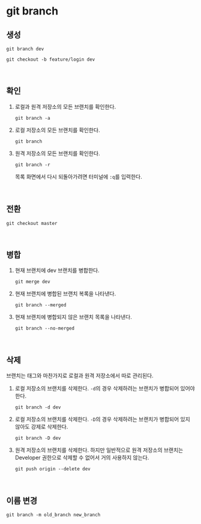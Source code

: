 # git branch

## 생성

```
git branch dev
```

```
git checkout -b feature/login dev
```

&nbsp;
## 확인

1. 로컬과 원격 저장소의 모든 브랜치를 확인한다.

    ```
    git branch -a
    ```

2. 로컬 저장소의 모든 브랜치를 확인한다.

    ```
    git branch
    ```

3. 원격 저장소의 모든 브랜치를 확인한다.

    ```
    git branch -r
    ```

    목록 화면에서 다시 되돌아가려면 터미널에 `:q`를 입력한다.

&nbsp;
## 전환

```
git checkout master
```

&nbsp;
## 병합

1. 현재 브랜치에 dev 브랜치를 병합한다.

    ```
    git merge dev
    ```

2. 현재 브랜치에 병합된 브랜치 복록을 나타낸다.

    ```
    git branch --merged
    ```

3. 현재 브랜치에 병합되지 않은 브랜치 목록을 나타낸다.

    ```
    git branch --no-merged
    ```

&nbsp;
## 삭제

브랜치는 태그와 마찬가지로 로컬과 원격 저장소에서 따로 관리된다.

1. 로컬 저장소의 브랜치를 삭제한다. `-d`의 경우 삭제하려는 브랜치가 병합되어 있어야 한다.

    ```
    git branch -d dev
    ```

2. 로컬 저장소의 브랜치를 삭제한다. `-D`의 경우 삭제하려는 브랜치가 병합되어 있지 않아도 강제로 삭제한다.

    ```
    git branch -D dev
    ```

3. 원격 저장소의 브랜치를 삭제한다. 하지만 일반적으로 원격 저장소의 브랜치는 Developer 권한으로 삭제할 수 없어서 거의 사용하지 않는다.

    ```
    git push origin --delete dev
    ```

&nbsp;
## 이름 변경

```
git branch -m old_branch new_branch
```